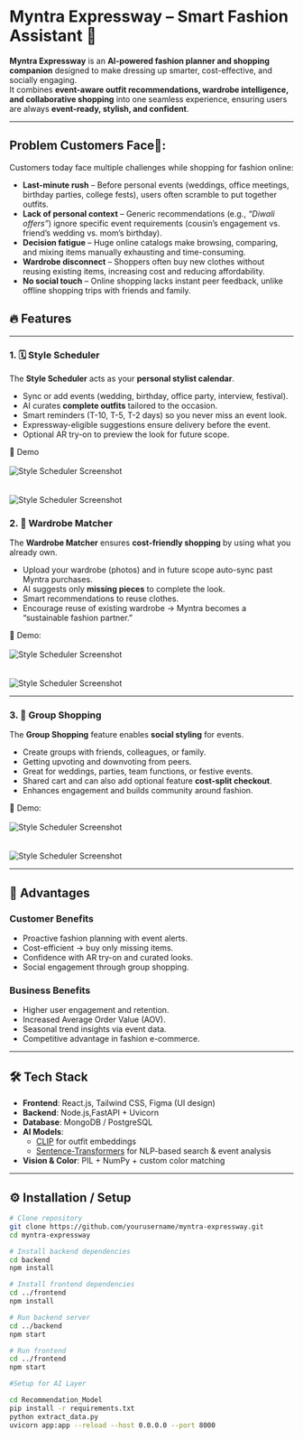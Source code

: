 # Myntra Expressway – Smart Fashion Assistant 🚀


**Myntra Expressway** is an **AI-powered fashion planner and shopping companion** designed to make dressing up smarter, cost-effective, and socially engaging.  
It combines **event-aware outfit recommendations, wardrobe intelligence, and collaborative shopping** into one seamless experience, ensuring users are always **event-ready, stylish, and confident**.

---

## Problem Customers Face🚨: 

Customers today face multiple challenges while shopping for fashion online:

- **Last-minute rush** – Before personal events (weddings, office meetings, birthday parties, college fests), users often scramble to put together outfits.  
- **Lack of personal context** – Generic recommendations (e.g., *“Diwali offers”*) ignore specific event requirements (cousin’s engagement vs. friend’s wedding vs. mom’s birthday).  
- **Decision fatigue** – Huge online catalogs make browsing, comparing, and mixing items manually exhausting and time-consuming.  
- **Wardrobe disconnect** – Shoppers often buy new clothes without reusing existing items, increasing cost and reducing affordability.  
- **No social touch** – Online shopping lacks instant peer feedback, unlike offline shopping trips with friends and family.

## 🔥 Features

---

### 1. 🗓️ Style Scheduler  
The **Style Scheduler** acts as your **personal stylist calendar**.  
- Sync or add events (wedding, birthday, office party, interview, festival).  
- AI curates **complete outfits** tailored to the occasion.  
- Smart reminders (T-10, T-5, T-2 days) so you never miss an event look.  
- Expressway-eligible suggestions ensure delivery before the event.  
- Optional AR try-on to preview the look for future scope.  

📸 Demo 
<br></br>
![Style Scheduler Screenshot](DemoUploads/Demo3.png)  
<br><br>
![Style Scheduler Screenshot](DemoUploads/Demo4.png) 


### 2. 👕 Wardrobe Matcher  
The **Wardrobe Matcher** ensures **cost-friendly shopping** by using what you already own.  
- Upload your wardrobe (photos) and in future scope auto-sync past Myntra purchases.  
- AI suggests only **missing pieces** to complete the look.  
- Smart recommendations to reuse clothes.  
- Encourage reuse of existing wardrobe → Myntra becomes a “sustainable fashion partner.”
  
📸 Demo: 
<br></br>
![Style Scheduler Screenshot](DemoUploads/Demo5.png)  
<br><br>
![Style Scheduler Screenshot](DemoUploads/Demo6.png) 


---

### 3. 👯 Group Shopping  
The **Group Shopping** feature enables **social styling** for events.  
- Create groups with friends, colleagues, or family.  
- Getting upvoting and downvoting from peers.  
- Great for weddings, parties, team functions, or festive events.  
- Shared cart and can also add optional feature **cost-split checkout**.  
- Enhances engagement and builds community around fashion.  

📸 Demo:
<br></br>
![Style Scheduler Screenshot](DemoUploads/Demo1.png)  
<br><br>
![Style Scheduler Screenshot](DemoUploads/Demo2.png) 


---

## 🌟 Advantages

### Customer Benefits
- Proactive fashion planning with event alerts.  
- Cost-efficient → buy only missing items.  
- Confidence with AR try-on and curated looks.  
- Social engagement through group shopping.  

### Business Benefits
- Higher user engagement and retention.  
- Increased Average Order Value (AOV).  
- Seasonal trend insights via event data.  
- Competitive advantage in fashion e-commerce.  

---

## 🛠️ Tech Stack

- **Frontend**: React.js, Tailwind CSS, Figma (UI design)  
- **Backend**: Node.js,FastAPI + Uvicorn  
- **Database**: MongoDB / PostgreSQL  
- **AI Models**:  
  - [CLIP](https://huggingface.co/openai/clip-vit-base-patch32) for outfit embeddings  
  - [Sentence-Transformers](https://www.sbert.net/) for NLP-based search & event analysis  
- **Vision & Color**: PIL + NumPy + custom color matching 

---

## ⚙️ Installation / Setup

```bash
# Clone repository
git clone https://github.com/yourusername/myntra-expressway.git
cd myntra-expressway

# Install backend dependencies
cd backend
npm install

# Install frontend dependencies
cd ../frontend
npm install

# Run backend server
cd ../backend
npm start

# Run frontend
cd ../frontend
npm start

#Setup for AI Layer

cd Recommendation_Model
pip install -r requirements.txt
python extract_data.py
uvicorn app:app --reload --host 0.0.0.0 --port 8000
